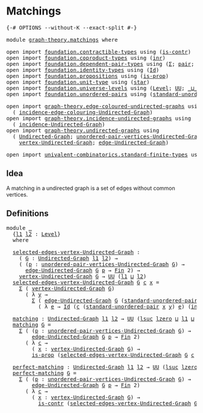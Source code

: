 # Matchings

<pre class="Agda"><a id="22" class="Symbol">{-#</a> <a id="26" class="Keyword">OPTIONS</a> <a id="34" class="Pragma">--without-K</a> <a id="46" class="Pragma">--exact-split</a> <a id="60" class="Symbol">#-}</a>

<a id="65" class="Keyword">module</a> <a id="72" href="graph-theory.matchings.html" class="Module">graph-theory.matchings</a> <a id="95" class="Keyword">where</a>

<a id="102" class="Keyword">open</a> <a id="107" class="Keyword">import</a> <a id="114" href="foundation.contractible-types.html" class="Module">foundation.contractible-types</a> <a id="144" class="Keyword">using</a> <a id="150" class="Symbol">(</a><a id="151" href="foundation-core.contractible-types.html#1006" class="Function">is-contr</a><a id="159" class="Symbol">)</a>
<a id="161" class="Keyword">open</a> <a id="166" class="Keyword">import</a> <a id="173" href="foundation.coproduct-types.html" class="Module">foundation.coproduct-types</a> <a id="200" class="Keyword">using</a> <a id="206" class="Symbol">(</a><a id="207" href="foundation.coproduct-types.html#1276" class="InductiveConstructor">inr</a><a id="210" class="Symbol">)</a>
<a id="212" class="Keyword">open</a> <a id="217" class="Keyword">import</a> <a id="224" href="foundation.dependent-pair-types.html" class="Module">foundation.dependent-pair-types</a> <a id="256" class="Keyword">using</a> <a id="262" class="Symbol">(</a><a id="263" href="foundation-core.dependent-pair-types.html#515" class="Record">Σ</a><a id="264" class="Symbol">;</a> <a id="266" href="foundation-core.dependent-pair-types.html#588" class="InductiveConstructor">pair</a><a id="270" class="Symbol">;</a> <a id="272" href="foundation-core.dependent-pair-types.html#605" class="Field">pr1</a><a id="275" class="Symbol">;</a> <a id="277" href="foundation-core.dependent-pair-types.html#617" class="Field">pr2</a><a id="280" class="Symbol">)</a>
<a id="282" class="Keyword">open</a> <a id="287" class="Keyword">import</a> <a id="294" href="foundation.identity-types.html" class="Module">foundation.identity-types</a> <a id="320" class="Keyword">using</a> <a id="326" class="Symbol">(</a><a id="327" href="foundation-core.identity-types.html#1767" class="Datatype">Id</a><a id="329" class="Symbol">)</a>
<a id="331" class="Keyword">open</a> <a id="336" class="Keyword">import</a> <a id="343" href="foundation.propositions.html" class="Module">foundation.propositions</a> <a id="367" class="Keyword">using</a> <a id="373" class="Symbol">(</a><a id="374" href="foundation-core.propositions.html#1309" class="Function">is-prop</a><a id="381" class="Symbol">)</a>
<a id="383" class="Keyword">open</a> <a id="388" class="Keyword">import</a> <a id="395" href="foundation.unit-type.html" class="Module">foundation.unit-type</a> <a id="416" class="Keyword">using</a> <a id="422" class="Symbol">(</a><a id="423" href="foundation.unit-type.html#1108" class="InductiveConstructor">star</a><a id="427" class="Symbol">)</a>
<a id="429" class="Keyword">open</a> <a id="434" class="Keyword">import</a> <a id="441" href="foundation.universe-levels.html" class="Module">foundation.universe-levels</a> <a id="468" class="Keyword">using</a> <a id="474" class="Symbol">(</a><a id="475" href="Agda.Primitive.html#597" class="Postulate">Level</a><a id="480" class="Symbol">;</a> <a id="482" href="foundation-core.universe-levels.html#235" class="Primitive">UU</a><a id="484" class="Symbol">;</a> <a id="486" href="Agda.Primitive.html#810" class="Primitive Operator">_⊔_</a><a id="489" class="Symbol">;</a> <a id="491" href="Agda.Primitive.html#780" class="Primitive">lsuc</a><a id="495" class="Symbol">;</a> <a id="497" href="Agda.Primitive.html#764" class="Primitive">lzero</a><a id="502" class="Symbol">)</a>
<a id="504" class="Keyword">open</a> <a id="509" class="Keyword">import</a> <a id="516" href="foundation.unordered-pairs.html" class="Module">foundation.unordered-pairs</a> <a id="543" class="Keyword">using</a> <a id="549" class="Symbol">(</a><a id="550" href="foundation.unordered-pairs.html#4458" class="Function">standard-unordered-pair</a><a id="573" class="Symbol">)</a>

<a id="576" class="Keyword">open</a> <a id="581" class="Keyword">import</a> <a id="588" href="graph-theory.edge-coloured-undirected-graphs.html" class="Module">graph-theory.edge-coloured-undirected-graphs</a> <a id="633" class="Keyword">using</a>
  <a id="641" class="Symbol">(</a> <a id="643" href="graph-theory.edge-coloured-undirected-graphs.html#1116" class="Function">incidence-edge-colouring-Undirected-Graph</a><a id="684" class="Symbol">)</a>
<a id="686" class="Keyword">open</a> <a id="691" class="Keyword">import</a> <a id="698" href="graph-theory.incidence-undirected-graphs.html" class="Module">graph-theory.incidence-undirected-graphs</a> <a id="739" class="Keyword">using</a>
  <a id="747" class="Symbol">(</a> <a id="749" href="graph-theory.incidence-undirected-graphs.html#695" class="Function">incidence-Undirected-Graph</a><a id="775" class="Symbol">)</a>
<a id="777" class="Keyword">open</a> <a id="782" class="Keyword">import</a> <a id="789" href="graph-theory.undirected-graphs.html" class="Module">graph-theory.undirected-graphs</a> <a id="820" class="Keyword">using</a>
  <a id="828" class="Symbol">(</a> <a id="830" href="graph-theory.undirected-graphs.html#785" class="Function">Undirected-Graph</a><a id="846" class="Symbol">;</a> <a id="848" href="graph-theory.undirected-graphs.html#1050" class="Function">unordered-pair-vertices-Undirected-Graph</a><a id="888" class="Symbol">;</a>
    <a id="894" href="graph-theory.undirected-graphs.html#981" class="Function">vertex-Undirected-Graph</a><a id="917" class="Symbol">;</a> <a id="919" href="graph-theory.undirected-graphs.html#1651" class="Function">edge-Undirected-Graph</a><a id="940" class="Symbol">)</a>

<a id="943" class="Keyword">open</a> <a id="948" class="Keyword">import</a> <a id="955" href="univalent-combinatorics.standard-finite-types.html" class="Module">univalent-combinatorics.standard-finite-types</a> <a id="1001" class="Keyword">using</a> <a id="1007" class="Symbol">(</a><a id="1008" href="univalent-combinatorics.standard-finite-types.html#2523" class="Function">Fin</a><a id="1011" class="Symbol">)</a>
</pre>
## Idea

A matching in a undirected graph is a set of edges without common vertices. 

## Definitions

<pre class="Agda"><a id="1129" class="Keyword">module</a> <a id="1136" href="graph-theory.matchings.html#1136" class="Module">_</a>
  <a id="1140" class="Symbol">{</a><a id="1141" href="graph-theory.matchings.html#1141" class="Bound">l1</a> <a id="1144" href="graph-theory.matchings.html#1144" class="Bound">l2</a> <a id="1147" class="Symbol">:</a> <a id="1149" href="Agda.Primitive.html#597" class="Postulate">Level</a><a id="1154" class="Symbol">}</a>
  <a id="1158" class="Keyword">where</a>

  <a id="1167" href="graph-theory.matchings.html#1167" class="Function">selected-edges-vertex-Undirected-Graph</a> <a id="1206" class="Symbol">:</a>
    <a id="1212" class="Symbol">(</a> <a id="1214" href="graph-theory.matchings.html#1214" class="Bound">G</a> <a id="1216" class="Symbol">:</a> <a id="1218" href="graph-theory.undirected-graphs.html#785" class="Function">Undirected-Graph</a> <a id="1235" href="graph-theory.matchings.html#1141" class="Bound">l1</a> <a id="1238" href="graph-theory.matchings.html#1144" class="Bound">l2</a><a id="1240" class="Symbol">)</a> <a id="1242" class="Symbol">→</a>
    <a id="1248" class="Symbol">(</a> <a id="1250" class="Symbol">(</a><a id="1251" href="graph-theory.matchings.html#1251" class="Bound">p</a> <a id="1253" class="Symbol">:</a> <a id="1255" href="graph-theory.undirected-graphs.html#1050" class="Function">unordered-pair-vertices-Undirected-Graph</a> <a id="1296" href="graph-theory.matchings.html#1214" class="Bound">G</a><a id="1297" class="Symbol">)</a> <a id="1299" class="Symbol">→</a>
      <a id="1307" href="graph-theory.undirected-graphs.html#1651" class="Function">edge-Undirected-Graph</a> <a id="1329" href="graph-theory.matchings.html#1214" class="Bound">G</a> <a id="1331" href="graph-theory.matchings.html#1251" class="Bound">p</a> <a id="1333" class="Symbol">→</a> <a id="1335" href="univalent-combinatorics.standard-finite-types.html#2523" class="Function">Fin</a> <a id="1339" class="Number">2</a><a id="1340" class="Symbol">)</a> <a id="1342" class="Symbol">→</a>
    <a id="1348" href="graph-theory.undirected-graphs.html#981" class="Function">vertex-Undirected-Graph</a> <a id="1372" href="graph-theory.matchings.html#1214" class="Bound">G</a> <a id="1374" class="Symbol">→</a> <a id="1376" href="foundation-core.universe-levels.html#235" class="Primitive">UU</a> <a id="1379" class="Symbol">(</a><a id="1380" href="graph-theory.matchings.html#1141" class="Bound">l1</a> <a id="1383" href="Agda.Primitive.html#810" class="Primitive Operator">⊔</a> <a id="1385" href="graph-theory.matchings.html#1144" class="Bound">l2</a><a id="1387" class="Symbol">)</a>
  <a id="1391" href="graph-theory.matchings.html#1167" class="Function">selected-edges-vertex-Undirected-Graph</a> <a id="1430" href="graph-theory.matchings.html#1430" class="Bound">G</a> <a id="1432" href="graph-theory.matchings.html#1432" class="Bound">c</a> <a id="1434" href="graph-theory.matchings.html#1434" class="Bound">x</a> <a id="1436" class="Symbol">=</a>
    <a id="1442" href="foundation-core.dependent-pair-types.html#515" class="Record">Σ</a> <a id="1444" class="Symbol">(</a> <a id="1446" href="graph-theory.undirected-graphs.html#981" class="Function">vertex-Undirected-Graph</a> <a id="1470" href="graph-theory.matchings.html#1430" class="Bound">G</a><a id="1471" class="Symbol">)</a>
      <a id="1479" class="Symbol">(</a> <a id="1481" class="Symbol">λ</a> <a id="1483" href="graph-theory.matchings.html#1483" class="Bound">y</a> <a id="1485" class="Symbol">→</a>
        <a id="1495" href="foundation-core.dependent-pair-types.html#515" class="Record">Σ</a> <a id="1497" class="Symbol">(</a> <a id="1499" href="graph-theory.undirected-graphs.html#1651" class="Function">edge-Undirected-Graph</a> <a id="1521" href="graph-theory.matchings.html#1430" class="Bound">G</a> <a id="1523" class="Symbol">(</a><a id="1524" href="foundation.unordered-pairs.html#4458" class="Function">standard-unordered-pair</a> <a id="1548" href="graph-theory.matchings.html#1434" class="Bound">x</a> <a id="1550" href="graph-theory.matchings.html#1483" class="Bound">y</a><a id="1551" class="Symbol">))</a>
          <a id="1564" class="Symbol">(</a> <a id="1566" class="Symbol">λ</a> <a id="1568" href="graph-theory.matchings.html#1568" class="Bound">e</a> <a id="1570" class="Symbol">→</a> <a id="1572" href="foundation-core.identity-types.html#1767" class="Datatype">Id</a> <a id="1575" class="Symbol">(</a><a id="1576" href="graph-theory.matchings.html#1432" class="Bound">c</a> <a id="1578" class="Symbol">(</a><a id="1579" href="foundation.unordered-pairs.html#4458" class="Function">standard-unordered-pair</a> <a id="1603" href="graph-theory.matchings.html#1434" class="Bound">x</a> <a id="1605" href="graph-theory.matchings.html#1483" class="Bound">y</a><a id="1606" class="Symbol">)</a> <a id="1608" href="graph-theory.matchings.html#1568" class="Bound">e</a><a id="1609" class="Symbol">)</a> <a id="1611" class="Symbol">(</a><a id="1612" href="foundation.coproduct-types.html#1276" class="InductiveConstructor">inr</a> <a id="1616" href="foundation.unit-type.html#1108" class="InductiveConstructor">star</a><a id="1620" class="Symbol">)))</a>

  <a id="1627" href="graph-theory.matchings.html#1627" class="Function">matching</a> <a id="1636" class="Symbol">:</a> <a id="1638" href="graph-theory.undirected-graphs.html#785" class="Function">Undirected-Graph</a> <a id="1655" href="graph-theory.matchings.html#1141" class="Bound">l1</a> <a id="1658" href="graph-theory.matchings.html#1144" class="Bound">l2</a> <a id="1661" class="Symbol">→</a> <a id="1663" href="foundation-core.universe-levels.html#235" class="Primitive">UU</a> <a id="1666" class="Symbol">(</a><a id="1667" href="Agda.Primitive.html#780" class="Primitive">lsuc</a> <a id="1672" href="Agda.Primitive.html#764" class="Primitive">lzero</a> <a id="1678" href="Agda.Primitive.html#810" class="Primitive Operator">⊔</a> <a id="1680" href="graph-theory.matchings.html#1141" class="Bound">l1</a> <a id="1683" href="Agda.Primitive.html#810" class="Primitive Operator">⊔</a> <a id="1685" href="graph-theory.matchings.html#1144" class="Bound">l2</a><a id="1687" class="Symbol">)</a>
  <a id="1691" href="graph-theory.matchings.html#1627" class="Function">matching</a> <a id="1700" href="graph-theory.matchings.html#1700" class="Bound">G</a> <a id="1702" class="Symbol">=</a>
    <a id="1708" href="foundation-core.dependent-pair-types.html#515" class="Record">Σ</a> <a id="1710" class="Symbol">(</a> <a id="1712" class="Symbol">(</a><a id="1713" href="graph-theory.matchings.html#1713" class="Bound">p</a> <a id="1715" class="Symbol">:</a> <a id="1717" href="graph-theory.undirected-graphs.html#1050" class="Function">unordered-pair-vertices-Undirected-Graph</a> <a id="1758" href="graph-theory.matchings.html#1700" class="Bound">G</a><a id="1759" class="Symbol">)</a> <a id="1761" class="Symbol">→</a>
        <a id="1771" href="graph-theory.undirected-graphs.html#1651" class="Function">edge-Undirected-Graph</a> <a id="1793" href="graph-theory.matchings.html#1700" class="Bound">G</a> <a id="1795" href="graph-theory.matchings.html#1713" class="Bound">p</a> <a id="1797" class="Symbol">→</a> <a id="1799" href="univalent-combinatorics.standard-finite-types.html#2523" class="Function">Fin</a> <a id="1803" class="Number">2</a><a id="1804" class="Symbol">)</a>
      <a id="1812" class="Symbol">(</a> <a id="1814" class="Symbol">λ</a> <a id="1816" href="graph-theory.matchings.html#1816" class="Bound">c</a> <a id="1818" class="Symbol">→</a>
        <a id="1828" class="Symbol">(</a> <a id="1830" href="graph-theory.matchings.html#1830" class="Bound">x</a> <a id="1832" class="Symbol">:</a> <a id="1834" href="graph-theory.undirected-graphs.html#981" class="Function">vertex-Undirected-Graph</a> <a id="1858" href="graph-theory.matchings.html#1700" class="Bound">G</a><a id="1859" class="Symbol">)</a> <a id="1861" class="Symbol">→</a>
        <a id="1871" href="foundation-core.propositions.html#1309" class="Function">is-prop</a> <a id="1879" class="Symbol">(</a><a id="1880" href="graph-theory.matchings.html#1167" class="Function">selected-edges-vertex-Undirected-Graph</a> <a id="1919" href="graph-theory.matchings.html#1700" class="Bound">G</a> <a id="1921" href="graph-theory.matchings.html#1816" class="Bound">c</a> <a id="1923" href="graph-theory.matchings.html#1830" class="Bound">x</a><a id="1924" class="Symbol">))</a>

  <a id="1930" href="graph-theory.matchings.html#1930" class="Function">perfect-matching</a> <a id="1947" class="Symbol">:</a> <a id="1949" href="graph-theory.undirected-graphs.html#785" class="Function">Undirected-Graph</a> <a id="1966" href="graph-theory.matchings.html#1141" class="Bound">l1</a> <a id="1969" href="graph-theory.matchings.html#1144" class="Bound">l2</a> <a id="1972" class="Symbol">→</a> <a id="1974" href="foundation-core.universe-levels.html#235" class="Primitive">UU</a> <a id="1977" class="Symbol">(</a><a id="1978" href="Agda.Primitive.html#780" class="Primitive">lsuc</a> <a id="1983" href="Agda.Primitive.html#764" class="Primitive">lzero</a> <a id="1989" href="Agda.Primitive.html#810" class="Primitive Operator">⊔</a> <a id="1991" href="graph-theory.matchings.html#1141" class="Bound">l1</a> <a id="1994" href="Agda.Primitive.html#810" class="Primitive Operator">⊔</a> <a id="1996" href="graph-theory.matchings.html#1144" class="Bound">l2</a><a id="1998" class="Symbol">)</a>
  <a id="2002" href="graph-theory.matchings.html#1930" class="Function">perfect-matching</a> <a id="2019" href="graph-theory.matchings.html#2019" class="Bound">G</a> <a id="2021" class="Symbol">=</a>
    <a id="2027" href="foundation-core.dependent-pair-types.html#515" class="Record">Σ</a> <a id="2029" class="Symbol">(</a> <a id="2031" class="Symbol">(</a><a id="2032" href="graph-theory.matchings.html#2032" class="Bound">p</a> <a id="2034" class="Symbol">:</a> <a id="2036" href="graph-theory.undirected-graphs.html#1050" class="Function">unordered-pair-vertices-Undirected-Graph</a> <a id="2077" href="graph-theory.matchings.html#2019" class="Bound">G</a><a id="2078" class="Symbol">)</a> <a id="2080" class="Symbol">→</a>
        <a id="2090" href="graph-theory.undirected-graphs.html#1651" class="Function">edge-Undirected-Graph</a> <a id="2112" href="graph-theory.matchings.html#2019" class="Bound">G</a> <a id="2114" href="graph-theory.matchings.html#2032" class="Bound">p</a> <a id="2116" class="Symbol">→</a> <a id="2118" href="univalent-combinatorics.standard-finite-types.html#2523" class="Function">Fin</a> <a id="2122" class="Number">2</a><a id="2123" class="Symbol">)</a>
      <a id="2131" class="Symbol">(</a> <a id="2133" class="Symbol">λ</a> <a id="2135" href="graph-theory.matchings.html#2135" class="Bound">c</a> <a id="2137" class="Symbol">→</a>
        <a id="2147" class="Symbol">(</a> <a id="2149" href="graph-theory.matchings.html#2149" class="Bound">x</a> <a id="2151" class="Symbol">:</a> <a id="2153" href="graph-theory.undirected-graphs.html#981" class="Function">vertex-Undirected-Graph</a> <a id="2177" href="graph-theory.matchings.html#2019" class="Bound">G</a><a id="2178" class="Symbol">)</a> <a id="2180" class="Symbol">→</a>
          <a id="2192" href="foundation-core.contractible-types.html#1006" class="Function">is-contr</a> <a id="2201" class="Symbol">(</a><a id="2202" href="graph-theory.matchings.html#1167" class="Function">selected-edges-vertex-Undirected-Graph</a> <a id="2241" href="graph-theory.matchings.html#2019" class="Bound">G</a> <a id="2243" href="graph-theory.matchings.html#2135" class="Bound">c</a> <a id="2245" href="graph-theory.matchings.html#2149" class="Bound">x</a><a id="2246" class="Symbol">))</a>
</pre>